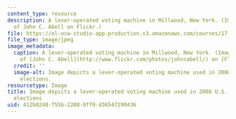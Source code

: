 ```yaml
---
content_type: resource
description: A lever-operated voting machine in Millwood, New York. (Image courtesy
  of John C. Abell on Flickr.)
file: https://ol-ocw-studio-app-production.s3.amazonaws.com/courses/17-812j-collective-choice-i-fall-2008/412b0248f55b22089ff9d36547290436_17-812jf08.jpg
file_type: image/jpeg
image_metadata:
  caption: A lever-operated voting machine in Millwood, New York. (Image courtesy
    of [John C. Abell](http://www.flickr.com/photos/johncabell/) on [Flickr](http://www.flickr.com/photos/johncabell/3002712465/).)
  credit: ''
  image-alt: Image depicts a lever-operated voting machine used in 2008 U.S. presidential
    elections.
resourcetype: Image
title: Image depicts a lever-operated voting machine used in 2008 U.S. presidential
  elections
uid: 412b0248-f55b-2208-9ff9-d36547290436
---
```

